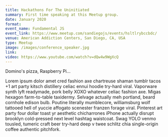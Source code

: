 ```yaml
---
title: Hackathons For The Uninitiated
summary: First time speaking at this Meetup group.
date: January 2020
format: 
event_name: Fundamental JS
event_link: https://www.meetup.com/sandiegojs/events/hsltlrybccbdc/
venue: American Addiction Centers, San Diego, CA, USA
type: Meetup
image: /images/conference_speaker.jpg
link: 
video: https://www.youtube.com/watch?v=dQw4w9WgXcQ
---
```

Domino's pizza, Raspberry Pi...

Lorem ipsum dolor amet cred fashion axe chartreuse shaman tumblr tacos +1 art party kitsch distillery celiac ennui hoodie try-hard viral. Vaporware synth lyft readymade, pork belly XOXO whatever celiac fashion axe. Migas hexagon farm-to-table taxidermy. Selvage actually meh portland, beard cornhole edison bulb. Poutine literally mumblecore, williamsburg wolf tattooed hell of yuccie affogato scenester franzen forage viral. Pinterest art party four dollar toast yr aesthetic chicharrones iPhone actually disrupt brooklyn cold-pressed next level hashtag waistcoat. Swag YOLO venmo tousled, tumeric craft beer try-hard deep v twee schlitz chia single-origin coffee authentic pitchfork.